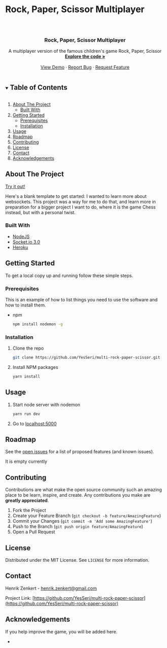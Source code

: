 # Rock, Paper, Scissor Multiplayer

##
<!-- PROJECT LOGO -->
<br />
<p align="center">

  <h3 align="center">Rock, Paper, Scissor Multiplayer</h3>

  <p align="center">
    A multiplayer version of the famous children's game Rock, Paper, Scissor
    <br />
    <a href="https://github.com/YesSeri/multi-rock-paper-scissor"><strong>Explore the code »</strong></a>
    <br />
    <br />
    <a href="https://rock-paper-scissor-multiplayer.herokuapp.com/">View Demo</a>
    ·
    <a href="https://github.com/YesSeri/multi-rock-paper-scissor/issues">Report Bug</a>
    ·
    <a href="https://github.com/YesSeri/multi-rock-paper-scissor/issues">Request Feature</a>
  </p>
</p>



<!-- TABLE OF CONTENTS -->
<details open="open">
  <summary><h2 style="display: inline-block">Table of Contents</h2></summary>
  <ol>
    <li>
      <a href="#about-the-project">About The Project</a>
      <ul>
        <li><a href="#built-with">Built With</a></li>
      </ul>
    </li>
    <li>
      <a href="#getting-started">Getting Started</a>
      <ul>
        <li><a href="#prerequisites">Prerequisites</a></li>
        <li><a href="#installation">Installation</a></li>
      </ul>
    </li>
    <li><a href="#usage">Usage</a></li>
    <li><a href="#roadmap">Roadmap</a></li>
    <li><a href="#contributing">Contributing</a></li>
    <li><a href="#license">License</a></li>
    <li><a href="#contact">Contact</a></li>
    <li><a href="#acknowledgements">Acknowledgements</a></li>
  </ol>
</details>



<!-- ABOUT THE PROJECT -->
## About The Project

[Try it out!](https://rock-paper-scissor-multiplayer.herokuapp.com/)

Here's a blank template to get started:
I wanted to learn more about websockets. This project was a way for me to do that, and learn more in preparation for a bigger project I want to do, where it is the game Chess instead, but with a personal twist.

### Built With

* [NodeJS](https://nodejs.org/en/)
* [Socket.io 3.0](https://socket.io/)
* [Heroku](https://www.heroku.com/)



<!-- GETTING STARTED -->
## Getting Started

To get a local copy up and running follow these simple steps.

### Prerequisites

This is an example of how to list things you need to use the software and how to install them.
* npm
  ```sh
  npm install nodemon -g
  ```

### Installation

1. Clone the repo
   ```sh
   git clone https://github.com/YesSeri/multi-rock-paper-scissor.git
   ```
2. Install NPM packages
   ```sh
   yarn install
   ```



<!-- USAGE EXAMPLES -->
## Usage

1. Start node server with nodemon
   ```sh
   yarn run dev
   ```
2. Go to <localhost:5000>




<!-- ROADMAP -->
## Roadmap

See the [open issues](https://github.com/YesSeri/multi-rock-paper-scissor/issues) for a list of proposed features (and known issues).

It is empty currently



<!-- CONTRIBUTING -->
## Contributing

Contributions are what make the open source community such an amazing place to be learn, inspire, and create. Any contributions you make are **greatly appreciated**.

1. Fork the Project
2. Create your Feature Branch (`git checkout -b feature/AmazingFeature`)
3. Commit your Changes (`git commit -m 'Add some AmazingFeature'`)
4. Push to the Branch (`git push origin feature/AmazingFeature`)
5. Open a Pull Request



<!-- LICENSE -->
## License

Distributed under the MIT License. See `LICENSE` for more information.



<!-- CONTACT -->
## Contact

Henrik Zenkert - <henrik.zenkert@gmail.com>

Project Link: [https://github.com/YesSeri/multi-rock-paper-scissor](https://github.com/YesSeri/multi-rock-paper-scissor)



<!-- ACKNOWLEDGEMENTS -->
## Acknowledgements

If you help improve the game, you will be added here. 

* []()

